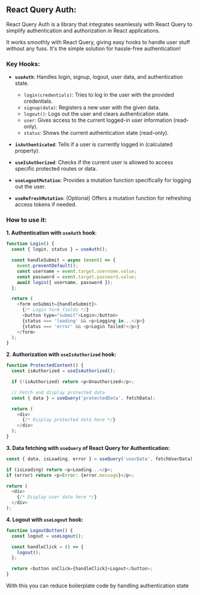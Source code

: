 ## React Query Auth:
React Query Auth is a library that integrates seamlessly with React Query to simplify authentication and authorization in React applications. 

It works smoothly with React Query, giving easy hooks to handle user stuff without any fuss. It's the simple solution for hassle-free authentication! 

### Key Hooks:

- __`useAuth`__: Handles login, signup, logout, user data, and authentication state.
  
  - `login(credentials)`: Tries to log in the user with the provided credentials.
  - `signup(data)`: Registers a new user with the given data.
  - `logout()`: Logs out the user and clears authentication state.
  - `user`: Gives access to the current logged-in user information (read-only).
  - `status`: Shows the current authentication state (read-only).
    
- __`isAuthenticated`__: Tells if a user is currently logged in (calculated property).
  
- __`useIsAuthorized`__: Checks if the current user is allowed to access specific protected routes or data.
  
- __`useLogoutMutation`__: Provides a mutation function specifically for logging out the user.

- __`useRefreshMutation`__: (Optional) Offers a mutation function for refreshing access tokens if needed.


### How to use it: 

__1. Authentication with `useAuth` hook__:

  ```javascript
  function Login() {
    const { login, status } = useAuth();
  
    const handleSubmit = async (event) => {
      event.preventDefault();
      const username = event.target.username.value;
      const password = event.target.password.value;
      await login({ username, password });
    };
  
    return (
      <form onSubmit={handleSubmit}>
        {/* Login form fields */}
        <button type="submit">Login</button>
        {status === 'loading' && <p>Logging in...</p>}
        {status === 'error' && <p>Login failed!</p>}
      </form>
    );
  }
  
  
  ```

__2. Authorization with `useIsAuthorized` hook:__

  ```javascript
  function ProtectedContent() {
    const isAuthorized = useIsAuthorized();
  
    if (!isAuthorized) return <p>Unauthorized</p>;
  
    // Fetch and display protected data
    const { data } = useQuery('protectedData', fetchData);
  
    return (
      <div>
        {/* Display protected data here */}
      </div>
    );
  }
  
  
  ```

__3. Data fetching with `useQuery` of React Query for Authentication:__

  ```javascript
  const { data, isLoading, error } = useQuery('userData', fetchUserData);
  
  if (isLoading) return <p>Loading...</p>;
  if (error) return <p>Error: {error.message}</p>;
  
  return (
    <div>
      {/* Display user data here */}
    </div>
  );
  
  
  ```

__4. Logout with `useLogout` hook:__

  ```javascript
  function LogoutButton() {
    const logout = useLogout();
  
    const handleClick = () => {
      logout();
    };
  
    return <button onClick={handleClick}>Logout</button>;
  }
  
  ```

With this you can reduce boilerplate code by handling authentication state
